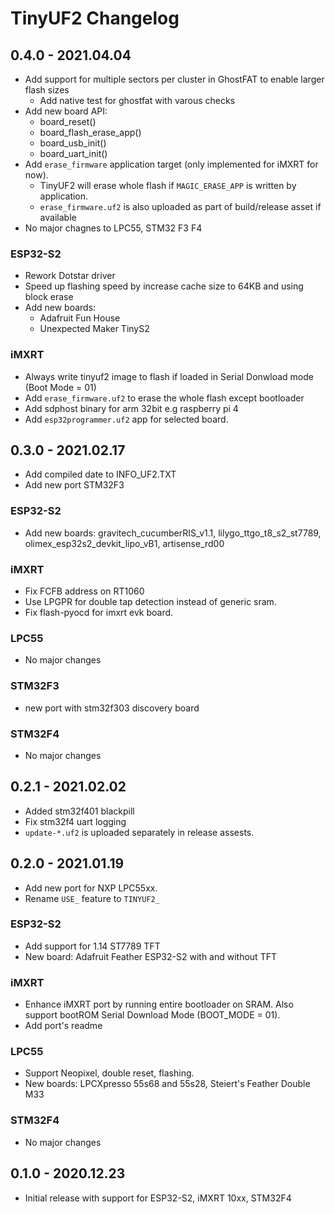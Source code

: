 # TinyUF2 Changelog

## 0.4.0 - 2021.04.04

- Add support for multiple sectors per cluster in GhostFAT to enable larger flash sizes
  - Add native test for ghostfat with varous checks
- Add new board API:
  - board_reset()
  - board_flash_erase_app()
  - board_usb_init()
  - board_uart_init()
- Add `erase_firmware` application target (only implemented for iMXRT for now).
  - TinyUF2 will erase whole flash if `MAGIC_ERASE_APP` is written by application.
  - `erase_firmware.uf2` is also uploaded as part of build/release asset if available
- No major chagnes to LPC55, STM32 F3 F4

### ESP32-S2

- Rework Dotstar driver
- Speed up flashing speed by increase cache size to 64KB and using block erase
- Add new boards:
  - Adafruit Fun House
  - Unexpected Maker TinyS2

### iMXRT

- Always write tinyuf2 image to flash if loaded in Serial Donwload mode (Boot Mode = 01)
- Add `erase_firmware.uf2` to erase the whole flash except bootloader
- Add sdphost binary for arm 32bit e.g raspberry pi 4
- Add `esp32programmer.uf2` app for selected board.

## 0.3.0 - 2021.02.17

- Add compiled date to INFO_UF2.TXT
- Add new port STM32F3

### ESP32-S2

- Add new boards: gravitech_cucumberRIS_v1.1, lilygo_ttgo_t8_s2_st7789, olimex_esp32s2_devkit_lipo_vB1, artisense_rd00

### iMXRT

- Fix FCFB address on RT1060
- Use LPGPR for double tap detection instead of generic sram.
- Fix flash-pyocd for imxrt evk board.

### LPC55

- No major changes

### STM32F3

- new port with stm32f303 discovery board

### STM32F4

- No major changes

## 0.2.1 - 2021.02.02

- Added stm32f401 blackpill
- Fix stm32f4 uart logging
- `update-*.uf2` is uploaded separately in release assests.

## 0.2.0 - 2021.01.19

- Add new port for NXP LPC55xx.
- Rename `USE_` feature to `TINYUF2_`

### ESP32-S2

- Add support for 1.14 ST7789 TFT
- New board: Adafruit Feather ESP32-S2 with and without TFT

### iMXRT

- Enhance iMXRT port by running entire bootloader on SRAM. Also support bootROM Serial Download Mode (BOOT_MODE = 01).
- Add port's readme

### LPC55

- Support Neopixel, double reset, flashing.
- New boards: LPCXpresso 55s68 and 55s28, Steiert's Feather Double M33

### STM32F4

- No major changes

## 0.1.0 - 2020.12.23

- Initial release with support for ESP32-S2, iMXRT 10xx, STM32F4

